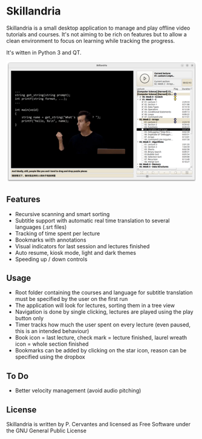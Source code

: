 # Skillandria

Skillandria is a small desktop application to manage and play offline video tutorials and courses. 
It's not aiming to be rich on features but to allow a clean environment to focus on learning while tracking the progress. 

It's witten in Python 3 and QT.

![Alt text](skillandria.png "Skillandria in Action")


## Features
 - Recursive scanning and smart sorting
 - Subtitle support with automatic real time translation to several languages (.srt files)
 - Tracking of time spent per lecture
 - Bookmarks with annotations
 - Visual indicators for last session and lectures finished  
 - Auto resume, kiosk mode, light and dark themes
 - Speeding up / down controls

## Usage
 - Root folder containing the courses and language for subtitle translation must be specified by the user on the first run 
 - The application will look for lectures, sorting them in a tree view
 - Navigation is done by single clicking, lectures are played using the play button only
 - Timer tracks how much the user spent on every lecture (even paused, this is an intended behaviour)
 - Book icon = last lecture, check mark = lecture finished, laurel wreath icon = whole section finished
 - Bookmarks can be added by clicking on the star icon, reason can be specified using the dropbox


## To Do
 - Better velocity management (avoid audio pitching)


## License
Skillandria is written by P. Cervantes and licensed as Free Software under the GNU General Public License 
